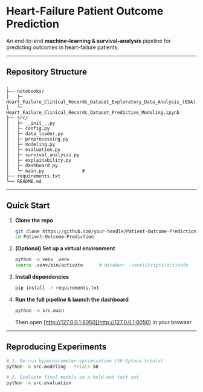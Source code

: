 # Heart-Failure Patient Outcome Prediction

An end-to-end **machine-learning & survival-analysis** pipeline for predicting outcomes in heart-failure patients. 

---

## Repository Structure

```
.
├── notebooks/
│   ├─ Heart_Failure_Clinical_Records_Dataset_Exploratory_Data_Analysis_(EDA).ipynb        
│   └─ Heart_Failure_Clinical_Records_Dataset_Predictive_Modeling.ipynb     
├── src/                             
│   ├─ __init__.py
│   ├─ config.py           
│   ├─ data_loader.py      
│   ├─ preprocessing.py    
│   ├─ modeling.py          
│   ├─ evaluation.py        
│   ├─ survival_analysis.py
│   ├─ explainability.py   
│   ├─ dashboard.py      
│   └─ main.py              #
├── requirements.txt
└── README.md                   
```

---

## Quick Start

1. **Clone the repo**  
   ```bash
   git clone https://github.com/your-handle/Patient-Outcome-Prediction.git
   cd Patient-Outcome-Prediction
   ```

2. **(Optional) Set up a virtual environment**  
   ```bash
   python -m venv .venv
   source .venv/bin/activate      # Windows: .venv\Scripts\activate
   ```

3. **Install dependencies**  
   ```bash
   pip install -r requirements.txt
   ```

4. **Run the full pipeline & launch the dashboard**  
   ```bash
   python -m src.main
   ```
   Then open [http://127.0.0.1:8050](http://127.0.0.1:8050) in your browser.

---


## Reproducing Experiments

```bash
# 1. Re-run hyperparameter optimization (50 Optuna trials)
python -m src.modeling --trials 50

# 2. Evaluate final models on a held-out test set
python -m src.evaluation
```
